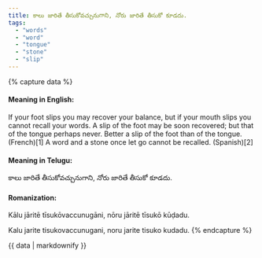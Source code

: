 ```yaml
---
title: కాలు జారితే తీసుకోవచ్చునుగాని, నోరు జారితే తీసుకో కూడదు.
tags:
  - "words"
  - "word"
  - "tongue"
  - "stone"
  - "slip"
---
```


{% capture data %}
#### Meaning in English:
If your foot slips you may recover your balance, but if your mouth slips you cannot recall your words.
A slip of the foot may be soon recovered; but that of the tongue perhaps never.
Better a slip of the foot than of the tongue. (French)[1]
A word and a stone once let go cannot be recalled. (Spanish)[2]

#### Meaning in Telugu:
కాలు జారితే తీసుకోవచ్చునుగాని, నోరు జారితే తీసుకో కూడదు.

#### Romanization:
Kālu jāritē tīsukōvaccunugāni, nōru jāritē tīsukō kūḍadu.

Kalu jarite tisukovaccunugani, noru jarite tisuko kudadu.
{% endcapture %}

{{ data | markdownify }}

